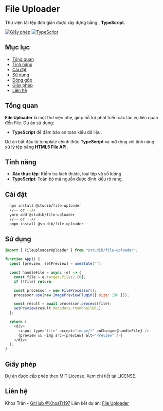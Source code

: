 # File Uploader

Thư viện tải tệp đơn giản được xây dựng bằng , **TypeScript**.

[![Giấy phép](https://img.shields.io/badge/Giấy%20phép-MIT-yellow.svg)](LICENSE)
[![TypeScript](https://img.shields.io/badge/TypeScript-7.x-orange.svg)](https://www.typescriptlang.org/)

## Mục lục

- [Tổng quan](#tổng-quan)
- [Tính năng](#tính-năng)
- [Cài đặt](#cài-đặt)
- [Sử dụng](#sử-dụng)
- [Đóng góp](#đóng-góp)
- [Giấy phép](#giấy-phép)
- [Liên hệ](#liên-hệ)

## Tổng quan

**File Uploader** là một thư viện nhẹ, giúp hỗ trợ phát triển các tác vụ liên quan đến File. Dự án sử dụng:

- **TypeScript** để đảm bảo an toàn kiểu dữ liệu.

Dự án bắt đầu từ template chính thức **TypeScript** và mở rộng với tính năng xử lý tệp bằng **HTML5 File API**.

## Tính năng

- **Xác thực tệp**: Kiểm tra kích thước, loại tệp và số lượng.
- **TypeScript**: Toàn bộ mã nguồn được định kiểu rõ ràng.

## Cài đặt

```bash
  npm install @studib/file-uploader
  //-- or --//
  yarn add @studib/file-uploader
  //-- or --//
  pnpm install @studib/file-uploader
```

## Sử dụng

```js
import { FileUploaderUploader } from "@studib/file-uploader";

function App() {
  const [preview, setPreview] = useState("");

  const handleFile = async (e) => {
    const file = e.target.files?.[0];
    if (!file) return;

    const processor = new FileProcessor();
    processor.use(new ImagePreviewPlugin({ size: 150 }));

    const result = await processor.process(file);
    setPreview(result.metadata.thumbnailURL);
  };

  return (
    <div>
      <input type="file" accept="image/*" onChange={handleFile} />
      {preview && <img src={preview} alt="Preview" />}
    </div>
  );
}
```

## Giấy phép

Dự án được cấp phép theo MIT License. Xem chi tiết tại LICENSE.

## Liên hệ

Khoa Trần - [GitHub @KhoaTr197](https://github.com/KhoaTr197)
Liên kết dự án: [File Uploader](https://github.com/KhoaTr197/file-uploader)
